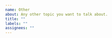 ```yaml
---
name: Other
about: Any other topic you want to talk about.
title: ""
labels: ""
assignees: ""
---
```

